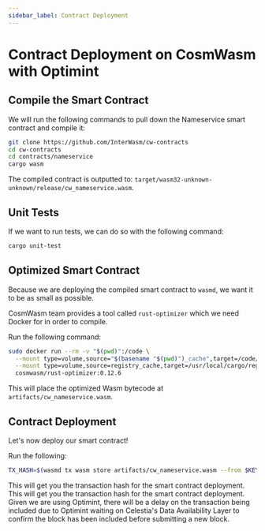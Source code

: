 ```yaml
---
sidebar_label: Contract Deployment
---
```


# Contract Deployment on CosmWasm with Optimint
<!-- markdownlint-disable MD013 -->

## Compile the Smart Contract

We will run the following commands to pull down the Nameservice smart contract and compile it:

```sh
git clone https://github.com/InterWasm/cw-contracts
cd cw-contracts
cd contracts/nameservice
cargo wasm
```

The compiled contract is outputted to: `target/wasm32-unknown-unknown/release/cw_nameservice.wasm`.

## Unit Tests

If we want to run tests, we can do so with the following command:

```sh
cargo unit-test
```

## Optimized Smart Contract

Because we are deploying the compiled smart contract to `wasmd`, we want it to be as small as possible.

CosmWasm team provides a tool called `rust-optimizer` which we need Docker for in order to compile.

Run the following command:

```sh
sudo docker run --rm -v "$(pwd)":/code \
  --mount type=volume,source="$(basename "$(pwd)")_cache",target=/code/target \
  --mount type=volume,source=registry_cache,target=/usr/local/cargo/registry \
  cosmwasm/rust-optimizer:0.12.6
```

This will place the optimized Wasm bytecode at `artifacts/cw_nameservice.wasm`.

## Contract Deployment

Let's now deploy our smart contract!

Run the following:

```sh
TX_HASH=$(wasmd tx wasm store artifacts/cw_nameservice.wasm --from $KEY_NAME --keyring-backend test $TXFLAG --output json -y | jq -r '.txhash') 
```

This will get you the transaction hash for the smart contract deployment. This will get you the transaction hash for the smart contract deployment. Given we are using Optimint, there will be a delay on the transaction being included due to Optimint waiting on Celestia's Data Availability Layer to confirm the block has been included before submitting a new block.
